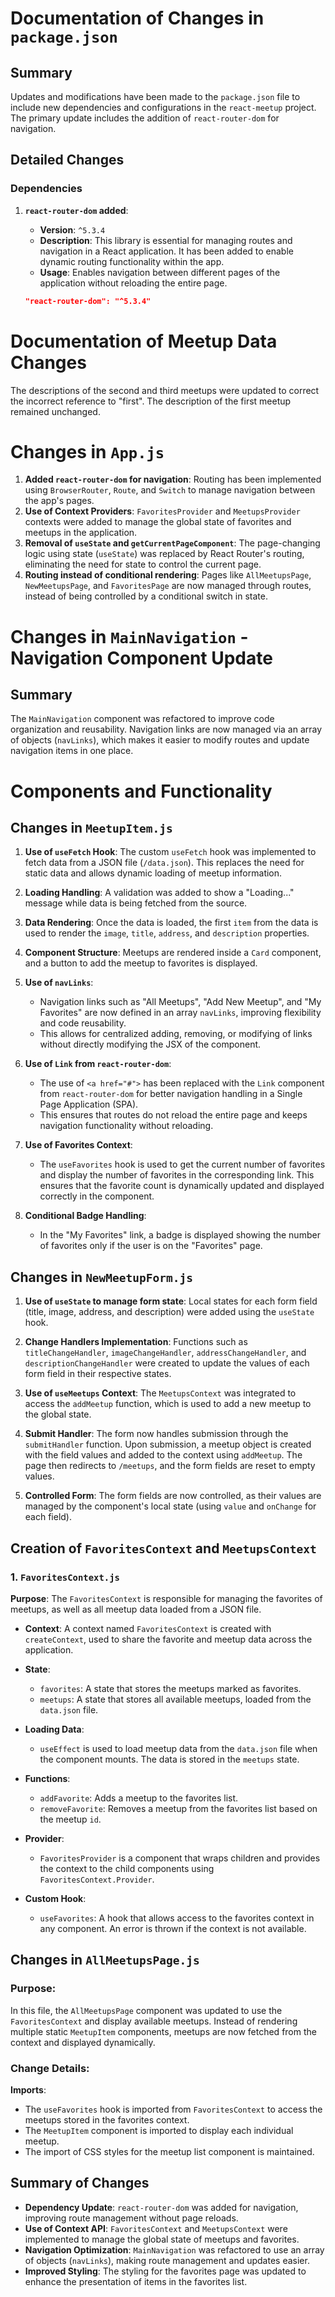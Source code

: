 # Documentation of Changes in `package.json`

## Summary

Updates and modifications have been made to the `package.json` file to include new dependencies and configurations in the `react-meetup` project. The primary update includes the addition of `react-router-dom` for navigation.

## Detailed Changes

### Dependencies

1. **`react-router-dom` added**:

   - **Version**: `^5.3.4`
   - **Description**: This library is essential for managing routes and navigation in a React application. It has been added to enable dynamic routing functionality within the app.
   - **Usage**: Enables navigation between different pages of the application without reloading the entire page.

   ```json
   "react-router-dom": "^5.3.4"
   ```

# Documentation of Meetup Data Changes

The descriptions of the second and third meetups were updated to correct the incorrect reference to "first". The description of the first meetup remained unchanged.

# Changes in `App.js`

1. **Added `react-router-dom` for navigation**: Routing has been implemented using `BrowserRouter`, `Route`, and `Switch` to manage navigation between the app's pages.
2. **Use of Context Providers**: `FavoritesProvider` and `MeetupsProvider` contexts were added to manage the global state of favorites and meetups in the application.
3. **Removal of `useState` and `getCurrentPageComponent`**: The page-changing logic using state (`useState`) was replaced by React Router's routing, eliminating the need for state to control the current page.
4. **Routing instead of conditional rendering**: Pages like `AllMeetupsPage`, `NewMeetupsPage`, and `FavoritesPage` are now managed through routes, instead of being controlled by a conditional switch in state.

# Changes in `MainNavigation` - Navigation Component Update

## Summary

The `MainNavigation` component was refactored to improve code organization and reusability. Navigation links are now managed via an array of objects (`navLinks`), which makes it easier to modify routes and update navigation items in one place.

# Components and Functionality

## Changes in `MeetupItem.js`

1. **Use of `useFetch` Hook**: The custom `useFetch` hook was implemented to fetch data from a JSON file (`/data.json`). This replaces the need for static data and allows dynamic loading of meetup information.
2. **Loading Handling**: A validation was added to show a "Loading..." message while data is being fetched from the source.
3. **Data Rendering**: Once the data is loaded, the first `item` from the data is used to render the `image`, `title`, `address`, and `description` properties.
4. **Component Structure**: Meetups are rendered inside a `Card` component, and a button to add the meetup to favorites is displayed.

5. **Use of `navLinks`**:

   - Navigation links such as "All Meetups", "Add New Meetup", and "My Favorites" are now defined in an array `navLinks`, improving flexibility and code reusability.
   - This allows for centralized adding, removing, or modifying of links without directly modifying the JSX of the component.

6. **Use of `Link` from `react-router-dom`**:

   - The use of `<a href="#">` has been replaced with the `Link` component from `react-router-dom` for better navigation handling in a Single Page Application (SPA).
   - This ensures that routes do not reload the entire page and keeps navigation functionality without reloading.

7. **Use of Favorites Context**:

   - The `useFavorites` hook is used to get the current number of favorites and display the number of favorites in the corresponding link. This ensures that the favorite count is dynamically updated and displayed correctly in the component.

8. **Conditional Badge Handling**:
   - In the "My Favorites" link, a badge is displayed showing the number of favorites only if the user is on the "Favorites" page.

## Changes in `NewMeetupForm.js`

1. **Use of `useState` to manage form state**: Local states for each form field (title, image, address, and description) were added using the `useState` hook.
2. **Change Handlers Implementation**: Functions such as `titleChangeHandler`, `imageChangeHandler`, `addressChangeHandler`, and `descriptionChangeHandler` were created to update the values of each form field in their respective states.

3. **Use of `useMeetups` Context**: The `MeetupsContext` was integrated to access the `addMeetup` function, which is used to add a new meetup to the global state.

4. **Submit Handler**: The form now handles submission through the `submitHandler` function. Upon submission, a meetup object is created with the field values and added to the context using `addMeetup`. The page then redirects to `/meetups`, and the form fields are reset to empty values.

5. **Controlled Form**: The form fields are now controlled, as their values are managed by the component's local state (using `value` and `onChange` for each field).

## Creation of `FavoritesContext` and `MeetupsContext`

### **1. `FavoritesContext.js`**

**Purpose**: The `FavoritesContext` is responsible for managing the favorites of meetups, as well as all meetup data loaded from a JSON file.

- **Context**: A context named `FavoritesContext` is created with `createContext`, used to share the favorite and meetup data across the application.
- **State**:
  - `favorites`: A state that stores the meetups marked as favorites.
  - `meetups`: A state that stores all available meetups, loaded from the `data.json` file.
- **Loading Data**:

  - `useEffect` is used to load meetup data from the `data.json` file when the component mounts. The data is stored in the `meetups` state.

- **Functions**:
  - `addFavorite`: Adds a meetup to the favorites list.
  - `removeFavorite`: Removes a meetup from the favorites list based on the meetup `id`.
- **Provider**:
  - `FavoritesProvider` is a component that wraps children and provides the context to the child components using `FavoritesContext.Provider`.
- **Custom Hook**:
  - `useFavorites`: A hook that allows access to the favorites context in any component. An error is thrown if the context is not available.

## Changes in `AllMeetupsPage.js`

### **Purpose**:

In this file, the `AllMeetupsPage` component was updated to use the `FavoritesContext` and display available meetups. Instead of rendering multiple static `MeetupItem` components, meetups are now fetched from the context and displayed dynamically.

### **Change Details**:

**Imports**:

- The `useFavorites` hook is imported from `FavoritesContext` to access the meetups stored in the favorites context.
- The `MeetupItem` component is imported to display each individual meetup.
- The import of CSS styles for the meetup list component is maintained.

## Summary of Changes

- **Dependency Update**: `react-router-dom` was added for navigation, improving route management without page reloads.
- **Use of Context API**: `FavoritesContext` and `MeetupsContext` were implemented to manage the global state of meetups and favorites.
- **Navigation Optimization**: `MainNavigation` was refactored to use an array of objects (`navLinks`), making route management and updates easier.
- **Improved Styling**: The styling for the favorites page was updated to enhance the presentation of items in the favorites list.
